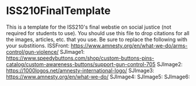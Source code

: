 # ISS210FinalTemplate
This is a template for the ISS210's final webstie on social justice (not required for students to use).
You should use this file to drop citations for all the images, articles, etc. that you use. 
Be sure to replace the following with your substitions.
ISSFront: https://www.amnesty.org/en/what-we-do/arms-control/gun-violence/
SJImage1: https://www.speedybuttons.com/shop/custom-buttons-pins-catalog/custom-awareness-buttons/support-gun-control-705
SJImage2: https://1000logos.net/amnesty-international-logo/
SJImage3: https://www.amnesty.org/en/what-we-do/ 
SJImage4:
SJImage5: 
SJImage6: 

